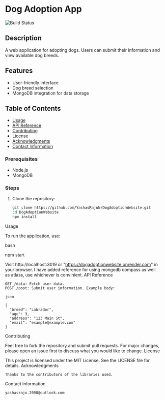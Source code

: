 # Dog Adoption App

![Build Status](https://img.shields.io/badge/build-passing-brightgreen)

## Description
A web application for adopting dogs. Users can submit their information and view available dog breeds.

## Features
- User-friendly interface
- Dog breed selection
- MongoDB integration for data storage

## Table of Contents

- [Usage](#usage)
- [API Reference](#api-reference)
- [Contributing](#contributing)
- [License](#license)
- [Acknowledgments](#acknowledgments)
- [Contact Information](#contact-information)


### Prerequisites
- Node.js
- MongoDB

### Steps
1. Clone the repository:
   ```bash
   git clone https://github.com/YashasRajuN/DogAdoptionWebsite.git
   cd DogAdoptionWebsite
   npm install

Usage

To run the application, use:

bash

npm start

Visit http://localhost:3019 or "https://dogadoptionwebsite.onrender.com" in your browser.
I have added reference for using mongodb compass as well as atlass, use whichever is convinient.
API Reference

    GET /data: Fetch user data.
    POST /post: Submit user information. Example body:

    json

    {
      "breed": "Labrador",
      "age": 3,
      "address": "123 Main St",
      "email": "example@example.com"
    }

Contributing

Feel free to fork the repository and submit pull requests. For major changes, please open an issue first to discuss what you would like to change.
License

This project is licensed under the MIT License. See the LICENSE file for details.
Acknowledgments

    Thanks to the contributors of the libraries used.

Contact Information

    yashasraju.2000@outlook.com
